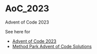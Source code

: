 # AoC_2023
Advent of Code 2023

See here for
- [Advent of Code 2023](https://aventofcode.com/2023)
- [Method Park Advent of Code Solutions](https://github.com/methodpark/Advent-of-Code)
